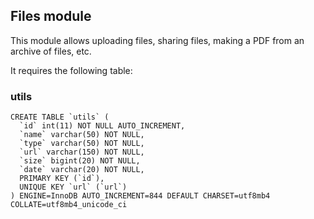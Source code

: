 ## Files module

This module allows uploading files, sharing files, making a PDF from an archive of files, etc.

It requires the following table:

### utils
```
CREATE TABLE `utils` (
  `id` int(11) NOT NULL AUTO_INCREMENT,
  `name` varchar(50) NOT NULL,
  `type` varchar(50) NOT NULL,
  `url` varchar(150) NOT NULL,
  `size` bigint(20) NOT NULL,
  `date` varchar(20) NOT NULL,
  PRIMARY KEY (`id`),
  UNIQUE KEY `url` (`url`)
) ENGINE=InnoDB AUTO_INCREMENT=844 DEFAULT CHARSET=utf8mb4 COLLATE=utf8mb4_unicode_ci
```
